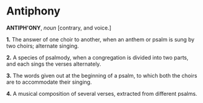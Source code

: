 # Antiphony

**ANTIPH'ONY**, _noun_ \[contrary, and voice.\]

**1.** The answer of one choir to another, when an anthem or psalm is sung by two choirs; alternate singing.

**2.** A species of psalmody, when a congregation is divided into two parts, and each sings the verses alternately.

**3.** The words given out at the beginning of a psalm, to which both the choirs are to accommodate their singing.

**4.** A musical composition of several verses, extracted from different psalms.